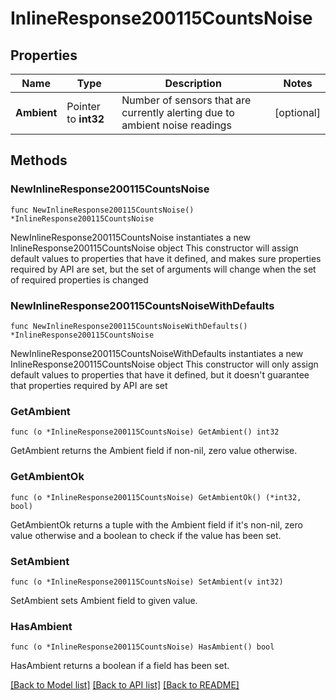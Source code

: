 # InlineResponse200115CountsNoise

## Properties

Name | Type | Description | Notes
------------ | ------------- | ------------- | -------------
**Ambient** | Pointer to **int32** | Number of sensors that are currently alerting due to ambient noise readings | [optional] 

## Methods

### NewInlineResponse200115CountsNoise

`func NewInlineResponse200115CountsNoise() *InlineResponse200115CountsNoise`

NewInlineResponse200115CountsNoise instantiates a new InlineResponse200115CountsNoise object
This constructor will assign default values to properties that have it defined,
and makes sure properties required by API are set, but the set of arguments
will change when the set of required properties is changed

### NewInlineResponse200115CountsNoiseWithDefaults

`func NewInlineResponse200115CountsNoiseWithDefaults() *InlineResponse200115CountsNoise`

NewInlineResponse200115CountsNoiseWithDefaults instantiates a new InlineResponse200115CountsNoise object
This constructor will only assign default values to properties that have it defined,
but it doesn't guarantee that properties required by API are set

### GetAmbient

`func (o *InlineResponse200115CountsNoise) GetAmbient() int32`

GetAmbient returns the Ambient field if non-nil, zero value otherwise.

### GetAmbientOk

`func (o *InlineResponse200115CountsNoise) GetAmbientOk() (*int32, bool)`

GetAmbientOk returns a tuple with the Ambient field if it's non-nil, zero value otherwise
and a boolean to check if the value has been set.

### SetAmbient

`func (o *InlineResponse200115CountsNoise) SetAmbient(v int32)`

SetAmbient sets Ambient field to given value.

### HasAmbient

`func (o *InlineResponse200115CountsNoise) HasAmbient() bool`

HasAmbient returns a boolean if a field has been set.


[[Back to Model list]](../README.md#documentation-for-models) [[Back to API list]](../README.md#documentation-for-api-endpoints) [[Back to README]](../README.md)



